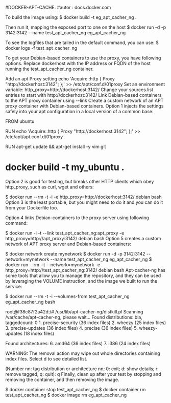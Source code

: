 #DOCKER-APT-CACHE.
#autor : docs.docker.com

To build the image using:
$ docker build -t eg_apt_cacher_ng .

Then run it, mapping the exposed port to one on the host
$ docker run -d -p 3142:3142 --name test_apt_cacher_ng eg_apt_cacher_ng

To see the logfiles that are tailed in the default command, you can use:
$ docker logs -f test_apt_cacher_ng

To get your Debian-based containers to use the proxy, you have following options. Replace dockerhost with the IP address or FQDN of the host running the test_apt_cacher_ng container.

Add an apt Proxy setting echo 'Acquire::http { Proxy "http://dockerhost:3142"; };' >> /etc/apt/conf.d/01proxy
Set an environment variable: http_proxy=http://dockerhost:3142/
Change your sources.list entries to start with http://dockerhost:3142/
Link Debian-based containers to the APT proxy container using --link
Create a custom network of an APT proxy container with Debian-based containers.
Option 1 injects the settings safely into your apt configuration in a local version of a common base:

FROM ubuntu

RUN  echo 'Acquire::http { Proxy "http://dockerhost:3142"; };' >> /etc/apt/apt.conf.d/01proxy

RUN apt-get update && apt-get install -y vim git


# docker build -t my_ubuntu .
Option 2 is good for testing, but breaks other HTTP clients which obey http_proxy, such as curl, wget and others:

$ docker run --rm -t -i -e http_proxy=http://dockerhost:3142/ debian bash
Option 3 is the least portable, but you might need to do it and you can do it from your Dockerfile too.

Option 4 links Debian-containers to the proxy server using following command:

$ docker run -i -t --link test_apt_cacher_ng:apt_proxy -e http_proxy=http://apt_proxy:3142/ debian bash
Option 5 creates a custom network of APT proxy server and Debian-based containers:

$ docker network create mynetwork
$ docker run -d -p 3142:3142 --network=mynetwork --name test_apt_cacher_ng eg_apt_cacher_ng
$ docker run --rm -it --network=mynetwork -e http_proxy=http://test_apt_cacher_ng:3142/ debian bash
Apt-cacher-ng has some tools that allow you to manage the repository, and they can be used by leveraging the VOLUME instruction, and the image we built to run the service:

$ docker run --rm -t -i --volumes-from test_apt_cacher_ng eg_apt_cacher_ng bash

root@f38c87f2a42d:/# /usr/lib/apt-cacher-ng/distkill.pl
Scanning /var/cache/apt-cacher-ng, please wait...
Found distributions:
bla, taggedcount: 0
     1. precise-security (36 index files)
     2. wheezy (25 index files)
     3. precise-updates (36 index files)
     4. precise (36 index files)
     5. wheezy-updates (18 index files)

Found architectures:
     6. amd64 (36 index files)
     7. i386 (24 index files)

WARNING: The removal action may wipe out whole directories containing
         index files. Select d to see detailed list.

(Number nn: tag distribution or architecture nn; 0: exit; d: show details; r: remove tagged; q: quit): q
Finally, clean up after your test by stopping and removing the container, and then removing the image.

$ docker container stop test_apt_cacher_ng
$ docker container rm test_apt_cacher_ng
$ docker image rm eg_apt_cacher_ng

